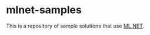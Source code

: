 # mlnet-samples
This is a repository of sample solutions that use [ML.NET](https://www.microsoft.com/net/learn/apps/machine-learning-and-ai/ml-dotnet).